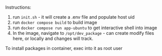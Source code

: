 Instructions:

1. run `init.sh` - it will create a .env file and populate host uid
2. run `docker compose build` to build image
3. run `docker compose run app-ubuntu` to get interactive shell into image
4. In the image, navigate to `/opt/dev_package` - can create modify files here, or locally and changes will track.

To install packages in container, exec into it as root user